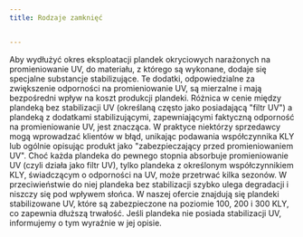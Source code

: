 ```yaml
---
title: Rodzaje zamknięć


---
```



Aby wydłużyć okres eksploatacji plandek okryciowych narażonych na promieniowanie UV, do materiału, z którego są wykonane, dodaje się specjalne substancje stabilizujące. Te dodatki, odpowiedzialne za zwiększenie odporności na promieniowanie UV, są mierzalne i mają bezpośredni wpływ na koszt produkcji plandeki.
Różnica w cenie między plandeką bez stabilizacji UV (określaną często jako posiadającą "filtr UV") a plandeką z dodatkami stabilizującymi, zapewniającymi faktyczną odporność na promieniowanie UV, jest znacząca. W praktyce niektórzy sprzedawcy mogą wprowadzać klientów w błąd, unikając podawania współczynnika KLY lub ogólnie opisując produkt jako "zabezpieczający przed promieniowaniem UV". Choć każda plandeka do pewnego stopnia absorbuje promieniowanie UV (czyli działa jako filtr UV), tylko plandeka z określonym współczynnikiem KLY, świadczącym o odporności na UV, może przetrwać kilka sezonów. W przeciwieństwie do niej plandeka bez stabilizacji szybko ulega degradacji i niszczy się pod wpływem słońca.
W naszej ofercie znajdują się plandeki stabilizowane UV, które są zabezpieczone na poziomie 100, 200 i 300 KLY, co zapewnia dłuższą trwałość. Jeśli plandeka nie posiada stabilizacji UV, informujemy o tym wyraźnie w jej opisie.

